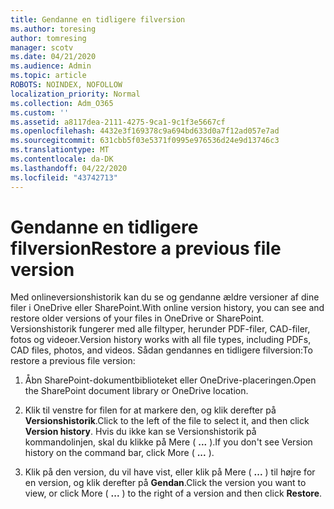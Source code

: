 ```yaml
---
title: Gendanne en tidligere filversion
ms.author: toresing
author: tomresing
manager: scotv
ms.date: 04/21/2020
ms.audience: Admin
ms.topic: article
ROBOTS: NOINDEX, NOFOLLOW
localization_priority: Normal
ms.collection: Adm_O365
ms.custom: ''
ms.assetid: a8117dea-2111-4275-9ca1-9c1f3e5667cf
ms.openlocfilehash: 4432e3f169378c9a694bd633d0a7f12ad057e7ad
ms.sourcegitcommit: 631cbb5f03e5371f0995e976536d24e9d13746c3
ms.translationtype: MT
ms.contentlocale: da-DK
ms.lasthandoff: 04/22/2020
ms.locfileid: "43742713"
---
```

# <a name="restore-a-previous-file-version"></a><span data-ttu-id="a114e-102">Gendanne en tidligere filversion</span><span class="sxs-lookup"><span data-stu-id="a114e-102">Restore a previous file version</span></span>

<span data-ttu-id="a114e-103">Med onlineversionshistorik kan du se og gendanne ældre versioner af dine filer i OneDrive eller SharePoint.</span><span class="sxs-lookup"><span data-stu-id="a114e-103">With online version history, you can see and restore older versions of your files in OneDrive or SharePoint.</span></span> <span data-ttu-id="a114e-104">Versionshistorik fungerer med alle filtyper, herunder PDF-filer, CAD-filer, fotos og videoer.</span><span class="sxs-lookup"><span data-stu-id="a114e-104">Version history works with all file types, including PDFs, CAD files, photos, and videos.</span></span> <span data-ttu-id="a114e-105">Sådan gendannes en tidligere filversion:</span><span class="sxs-lookup"><span data-stu-id="a114e-105">To restore a previous file version:</span></span>
  
1. <span data-ttu-id="a114e-106">Åbn SharePoint-dokumentbiblioteket eller OneDrive-placeringen.</span><span class="sxs-lookup"><span data-stu-id="a114e-106">Open the SharePoint document library or OneDrive location.</span></span>
    
2. <span data-ttu-id="a114e-107">Klik til venstre for filen for at markere den, og klik derefter på **Versionshistorik**.</span><span class="sxs-lookup"><span data-stu-id="a114e-107">Click to the left of the file to select it, and then click **Version history**.</span></span> <span data-ttu-id="a114e-108">Hvis du ikke kan se Versionshistorik på kommandolinjen, skal du klikke på Mere ( **...** ).</span><span class="sxs-lookup"><span data-stu-id="a114e-108">If you don't see Version history on the command bar, click More ( **...** ).</span></span> 
    
3. <span data-ttu-id="a114e-109">Klik på den version, du vil have vist, eller klik på Mere ( **...** ) til højre for en version, og klik derefter på **Gendan**.</span><span class="sxs-lookup"><span data-stu-id="a114e-109">Click the version you want to view, or click More ( **...** ) to the right of a version and then click **Restore**.</span></span>
    

